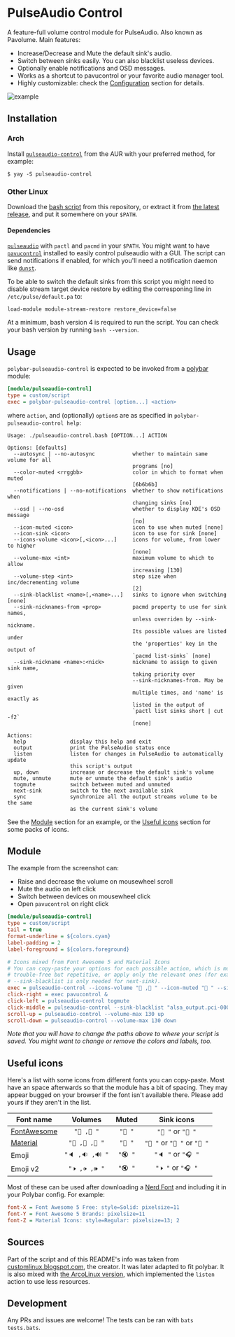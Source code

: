# PulseAudio Control

A feature-full volume control module for PulseAudio. Also known as Pavolume. Main features:

* Increase/Decrease and Mute the default sink's audio.
* Switch between sinks easily. You can also blacklist useless devices.
* Optionally enable notifications and OSD messages.
* Works as a shortcut to pavucontrol or your favorite audio manager tool.
* Highly customizable: check the [Configuration](#configuration) section for details.

![example](screenshots/example.png)


## Installation

### Arch

Install [`pulseaudio-control`](https://aur.archlinux.org/packages/pulseaudio-control/) from the AUR with your preferred method, for example:
```
$ yay -S pulseaudio-control
```

### Other Linux

Download the [bash script](https://github.com/marioortizmanero/polybar-pulseaudio-control/blob/master/pulseaudio-control.bash) from this repository, or extract it from [the latest release](https://github.com/marioortizmanero/polybar-pulseaudio-control/releases/latest), and put it somewhere on your `$PATH`.

#### Dependencies

[`pulseaudio`](https://www.freedesktop.org/wiki/Software/PulseAudio/) with `pactl` and `pacmd` in your `$PATH`. You might want to have [`pavucontrol`](https://freedesktop.org/software/pulseaudio/pavucontrol/) installed to easily control pulseaudio with a GUI. The script can send notifications if enabled, for which you'll need a notification daemon like [`dunst`](https://github.com/dunst-project/dunst).

To be able to switch the default sinks from this script you might need to disable stream target device restore by editing the corresponing line in `/etc/pulse/default.pa` to:

```
load-module module-stream-restore restore_device=false
```

At a minimum, bash version 4 is required to run the script. You can check your bash version by running `bash --version`.


## Usage

`polybar-pulseaudio-control` is expected to be invoked from a [polybar](//github.com/polybar/polybar) module:
```ini
[module/pulseaudio-control]
type = custom/script
exec = polybar-pulseaudio-control [option...] <action>
```

where `action`, and (optionally) `option`s are as specified in `polybar-pulseaudio-control help`:

```
Usage: ./pulseaudio-control.bash [OPTION...] ACTION

Options: [defaults]
  --autosync | --no-autosync            whether to maintain same volume for all
                                        programs [no]
  --color-muted <rrggbb>                color in which to format when muted
                                        [6b6b6b]
  --notifications | --no-notifications  whether to show notifications when
                                        changing sinks [no]
  --osd | --no-osd                      whether to display KDE's OSD message
                                        [no]
  --icon-muted <icon>                   icon to use when muted [none]
  --icon-sink <icon>                    icon to use for sink [none]
  --icons-volume <icon>[,<icon>...]     icons for volume, from lower to higher
                                        [none]
  --volume-max <int>                    maximum volume to which to allow
                                        increasing [130]
  --volume-step <int>                   step size when inc/decrementing volume
                                        [2]
  --sink-blacklist <name>[,<name>...]   sinks to ignore when switching [none]
  --sink-nicknames-from <prop>          pacmd property to use for sink names,
                                        unless overriden by --sink-nickname.
                                        Its possible values are listed under
                                        the 'properties' key in the output of
                                        `pacmd list-sinks` [none]
  --sink-nickname <name>:<nick>         nickname to assign to given sink name,
                                        taking priority over
                                        --sink-nicknames-from. May be given
                                        multiple times, and 'name' is exactly as
                                        listed in the output of
                                        `pactl list sinks short | cut -f2`
                                        [none]

Actions:
  help              display this help and exit
  output            print the PulseAudio status once
  listen            listen for changes in PulseAudio to automatically update
                    this script's output
  up, down          increase or decrease the default sink's volume
  mute, unmute      mute or unmute the default sink's audio
  togmute           switch between muted and unmuted
  next-sink         switch to the next available sink
  sync              synchronize all the output streams volume to be the same
                    as the current sink's volume
```

See the [Module](#module) section for an example, or the [Useful icons](#useful-icons) section for some packs of icons.


## Module

The example from the screenshot can:

* Raise and decrease the volume on mousewheel scroll
* Mute the audio on left click
* Switch between devices on mousewheel click
* Open `pavucontrol` on right click

```ini
[module/pulseaudio-control]
type = custom/script
tail = true
format-underline = ${colors.cyan}
label-padding = 2
label-foreground = ${colors.foreground}

# Icons mixed from Font Awesome 5 and Material Icons
# You can copy-paste your options for each possible action, which is more
# trouble-free but repetitive, or apply only the relevant ones (for example
# --sink-blacklist is only needed for next-sink).
exec = pulseaudio-control --icons-volume " , " --icon-muted " " --sink-nicknames-from "device.description" --sink-nickname "alsa_output.pci-0000_00_1b.0.analog-stereo:  Speakers" --sink-nickname "alsa_output.usb-Kingston_HyperX_Virtual_Surround_Sound_00000000-00.analog-stereo:  Headphones" listen
click-right = exec pavucontrol &
click-left = pulseaudio-control togmute
click-middle = pulseaudio-control --sink-blacklist "alsa_output.pci-0000_01_00.1.hdmi-stereo-extra2" next-sink
scroll-up = pulseaudio-control --volume-max 130 up
scroll-down = pulseaudio-control --volume-max 130 down
```

*Note that you will have to change the paths above to where your script is saved. You might want to change or remove the colors and labels, too.*

## Useful icons

Here's a list with some icons from different fonts you can copy-paste. Most have an space afterwards so that the module has a bit of spacing. They may appear bugged on your browser if the font isn't available there. Please add yours if they aren't in the list.

| Font name                                       | Volumes         | Muted   | Sink icons                 |
| ----------------------------------------------- | :-------------: | :-----: | :------------------------: |
| [FontAwesome](https://fontawesome.com)          | `" , "`       | `" "`  | `" "` or `" "`           |
| [Material](https://material.io/resources/icons) | `" , , "`    | `" "`  | `" "` or `" "` or `" "` |
| Emoji                                           | `"🔈 ,🔉 ,🔊 "` | `"🔇 "` | `"🔈 "` or `"🎧 "`         |
| Emoji v2                                        | `"🕨 ,🕩 ,🕪 "`    | `"🔇 "` | `"🕨 "` or `"🎧 "`          |

Most of these can be used after downloading a [Nerd Font](https://www.nerdfonts.com/) and including it in your Polybar config. For example:

```ini
font-X = Font Awesome 5 Free: style=Solid: pixelsize=11
font-Y = Font Awesome 5 Brands: pixelsize=11
font-Z = Material Icons: style=Regular: pixelsize=13; 2
```

## Sources

Part of the script and of this README's info was taken from [customlinux.blogspot.com](http://customlinux.blogspot.com/2013/02/pavolumesh-control-active-sink-volume.html), the creator. It was later adapted to fit polybar. It is also mixed with [the ArcoLinux version](https://github.com/arcolinux/arcolinux-polybar/blob/master/etc/skel/.config/polybar/scripts/pavolume.sh), which implemented the `listen` action to use less resources.

## Development

Any PRs and issues are welcome! The tests can be ran with `bats tests.bats`.
